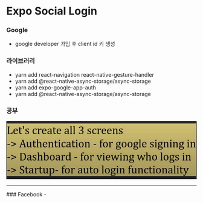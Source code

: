 # Expo Social Login

### Google
- google developer 가입 후 client id 키 생성 
### 라이브러리

- yarn add react-navigation react-native-gesture-handler
- yarn add @react-native-async-storage/async-storage
- yarn add expo-google-app-auth
- yarn add @react-native-async-storage/async-storage


### 공부

![img.png](img.png)

<hr/>
### Facebook 
- 




[comment]: <> (- authentication for google signing in &#40;구글 로그인 인증&#41;)

[comment]: <> (- Dashboard for viewing who logs in )

[comment]: <> (- Startup-for auto login functionality 시작-자동로그인 기능)


